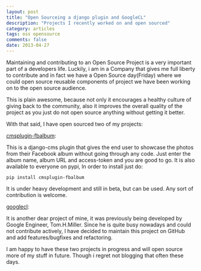 ```yaml
---
layout: post
title: "Open Sourceing a django plugin and GoogleCL"
description: "Projects I recently worked on and open sourced"
category: articles
tags: oss opensource
comments: false
date: 2013-04-27
---
```


Maintaining and contributing to an Open Source Project is a very important part of a developers life. 
Luckily, i am in a Company that gives me full liberty to contribute and in fact we have a 
Open Source day(Friday) where we could open source reusable components of project 
we have been working on to the open source audience.

This is plain awesome, because not only it encourages a healthy culture of giving back 
to the community, also it improves the overall quality of the project as you just do not open source 
anything without getting it better.

With that said, I have open sourced two of my projects:

[cmsplugin-fbalbum](https://github.com/vinitcool76/cmsplugin-fbalbum):

This is a django-cms plugin that gives the end user to showcase the photos 
from their Facebook album without going through any code. Just enter the album
name, album URL and access-token and you are good to go.
It is also available to everyone on pypi, In order to install just do:
```
pip install cmsplugin-fbalbum
```

It is under heavy development and still in beta, but can be used. Any sort of contribution is welcome.

[googlecl](https://github.com/vinitcool76/googlecl):

It is another dear project of mine, it was previously being developed 
by Google Engineer, Tom.H.Miller. Since he is quite busy nowadays and could not contribute actively, 
I have decided to maintain this project on GitHub and add features/bugfixes and refactoring.

I am happy to have these two projects in progress and will open source
more of my stuff in future. Though i regret not blogging that often these days.

